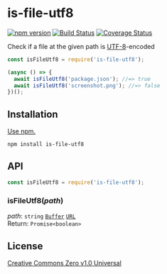 # is-file-utf8

[![npm version](https://img.shields.io/npm/v/is-file-utf8.svg)](https://www.npmjs.com/package/is-file-utf8)
[![Build Status](https://travis-ci.org/shinnn/is-file-utf8.svg?branch=master)](https://travis-ci.org/shinnn/is-file-utf8)
[![Coverage Status](https://img.shields.io/coveralls/shinnn/is-file-utf8.svg)](https://coveralls.io/github/shinnn/is-file-utf8?branch=master)

Check if a file at the given path is [UTF-8](https://tools.ietf.org/html/rfc3629)-encoded

```javascript
const isFileUtf8 = require('is-file-utf8');

(async () => {
  await isFileUtf8('package.json'); //=> true
  await isFileUtf8('screenshot.png'); //=> false
})();
```

## Installation

[Use npm.](https://docs.npmjs.com/cli/install)

```
npm install is-file-utf8
```

## API

```javascript
const isFileUtf8 = require('is-file-utf8');
```

### isFileUtf8(*path*)

*path*: `string` [`Buffer`](https://nodejs.org/api/buffer.html#buffer_class_buffer) [`URL`](https://nodejs.org/api/url.html#url_class_url)  
Return: `Promise<boolean>`

## License

[Creative Commons Zero v1.0 Universal](https://creativecommons.org/publicdomain/zero/1.0/deed)
